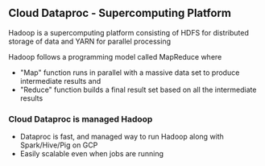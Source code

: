 ## Cloud Dataproc - Supercomputing Platform
Hadoop is a supercomputing platform consisting of HDFS for distributed storage of data and YARN for parallel processing

Hadoop follows a programming model called MapReduce where
- "Map" function runs in parallel with a massive data set to produce intermediate results and
- "Reduce" function builds a final result set based on all the intermediate results
### Cloud Dataproc is managed Hadoop
- Dataproc is fast, and managed way to run Hadoop along with Spark/Hive/Pig on GCP
- Easily scalable even when jobs are running
